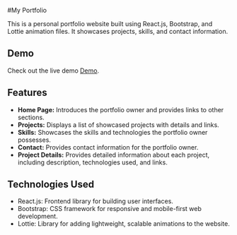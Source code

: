 #My Portfolio

This is a personal portfolio website built using React.js, Bootstrap, and Lottie animation files. It showcases projects, skills, and contact information.

## Demo

Check out the live demo [Demo](https://marwanmagdyportfolio.onrender.com/).


## Features

- **Home Page:** Introduces the portfolio owner and provides links to other sections.
- **Projects:** Displays a list of showcased projects with details and links.
- **Skills:** Showcases the skills and technologies the portfolio owner possesses.
- **Contact:** Provides contact information for the portfolio owner.
- **Project Details:** Provides detailed information about each project, including description, technologies used, and links.

## Technologies Used

- React.js: Frontend library for building user interfaces.
- Bootstrap: CSS framework for responsive and mobile-first web development.
- Lottie: Library for adding lightweight, scalable animations to the website.



